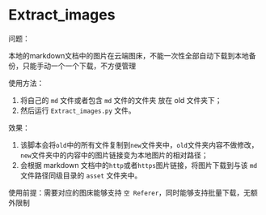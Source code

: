 # Extract_images

问题：

本地的markdown文档中的图片在云端图床，不能一次性全部自动下载到本地备份，只能手动一个一个下载，不方便管理

使用方法：

1. 将自己的 `md` 文件或者包含 `md` 文件的文件夹 放在 old 文件夹下；
2. 然后运行 `Extract_images.py` 文件。

效果：

1. 该脚本会将`old`中的所有文件复制到`new`文件夹中，`old`文件夹内容不做修改，`new`文件夹中的内容中的图片链接变为本地图片的相对路径；
2. 会根据 markdown 文档中的`http`或者`https`图片链接，将图片下载到与该 `md` 文件路径同级目录的 `asset` 文件夹中。

使用前提：需要对应的图床能够支持 `空 Referer`，同时能够支持批量下载，无额外限制